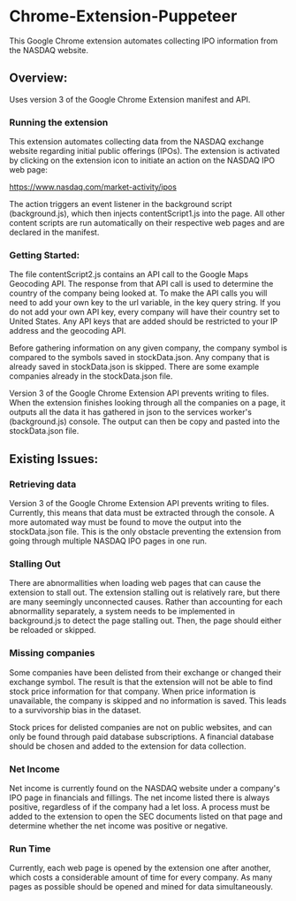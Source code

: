 # Chrome-Extension-Puppeteer

This Google Chrome extension automates collecting IPO information from the NASDAQ website.

## Overview:

Uses version 3 of the Google Chrome Extension manifest and API.

### Running the extension

This extension automates collecting data from the NASDAQ exchange website regarding initial public offerings (IPOs). The extension is activated by clicking on the extension icon to initiate an action on the NASDAQ IPO web page:

https://www.nasdaq.com/market-activity/ipos

The action triggers an event listener in the background script (background.js), which then injects contentScript1.js into the page. All other content scripts are run automatically on their respective web pages and are declared in the manifest.

### Getting Started:

The file contentScript2.js contains an API call to the Google Maps Geocoding API. The response from that API call is used to determine the country of the company being looked at. To make the API calls you will need to add your own key to the url variable, in the key query string. If you do not add your own API key, every company will have their country set to United States. Any API keys that are added should be restricted to your IP address and the geocoding API.

Before gathering information on any given company, the company symbol is compared to the symbols saved in stockData.json. Any company that is already saved in stockData.json is skipped. There are some example companies already in the stockData.json file.

Version 3 of the Google Chrome Extension API prevents writing to files. When the extension finishes looking through all the companies on a page, it outputs all the data it has gathered in json to the services worker's (background.js) console. The output can then be copy and pasted into the stockData.json file.

## Existing Issues:

### Retrieving data

Version 3 of the Google Chrome Extension API prevents writing to files. Currently, this means that data must be extracted through the console. A more automated way must be found to move the output into the stockData.json file. This is the only obstacle preventing the extension from going through multiple NASDAQ IPO pages in one run.

### Stalling Out

There are abnormallities when loading web pages that can cause the extension to stall out. The extension stalling out is relatively rare, but there are many seemingly unconnected causes. Rather than accounting for each abnormallity separately, a system needs to be implemented in background.js to detect the page stalling out. Then, the page should either be reloaded or skipped.

### Missing companies

Some companies have been delisted from their exchange or changed their exchange symbol. The result is that the extension will not be able to find stock price information for that company. When price information is unavailable, the company is skipped and no information is saved. This leads to a survivorship bias in the dataset.

Stock prices for delisted companies are not on public websites, and can only be found through paid database subscriptions. A financial database should be chosen and added to the extension for data collection.

### Net Income

Net income is currently found on the NASDAQ website under a company's IPO page in financials and fillings. The net income listed there is always positive, regardless of if the company had a let loss. A process must be added to the extension to open the SEC documents listed on that page and determine whether the net income was positive or negative.

### Run Time

Currently, each web page is opened by the extension one after another, which costs a considerable amount of time for every company. As many pages as possible should be opened and mined for data simultaneously.
